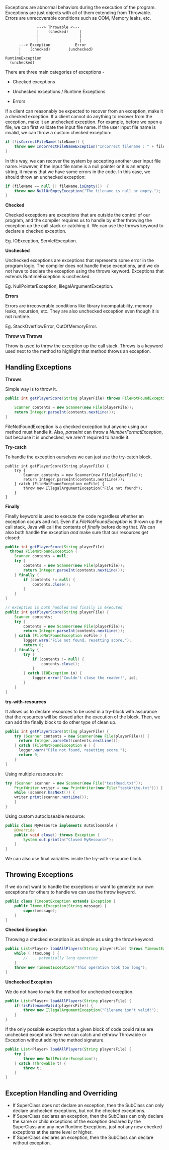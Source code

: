 Exceptions are abnormal behaviors during the execution of the program. Exceptions are just objects with all of them 
extending from Throwable. Errors are unrecoverable conditions such as OOM, Memory leaks, etc. 

```
              ---> Throwable <--- 
              |    (checked)     |
              |                  |
              |                  |
      ---> Exception           Error
      |    (checked)        (unchecked)
      |
RuntimeException
  (unchecked)
```

There are three main categories of exceptions - 

* Checked exceptions

* Unchecked exceptions / Runtime Exceptions

* Errors

If a client can reasonably be expected to recover from an exception, make it a checked exception. If a client cannot do 
anything to recover from the exception, make it an unchecked exception. For example, before we open a file, we can first
validate the input file name. If the user input file name is invalid, we can throw a custom checked exception: 

```java
if (!isCorrectFileName(fileName)) {
    throw new IncorrectFileNameException("Incorrect filename : " + fileName );
}
```

In this way, we can recover the system by accepting another user input file name. However, if the input file name is a 
null pointer or it is an empty string, it means that we have some errors in the code. In this case, we should throw an 
unchecked exception:

```java
if (fileName == null || fileName.isEmpty())  {
    throw new NullOrEmptyException("The filename is null or empty.");
}
```

**Checked**

Checked exceptions are exceptions that are outside the control of our program, and the compiler requires us to handle by
either throwing the exception up the call stack or catching it. We can use the throws keyword to declare a checked exception. 

Eg. IOException, ServletException. 

**Unchecked**

Unchecked exceptions are exceptions that represents some error in the program logic. The compiler does not handle these 
exceptions, and we do not have to declare the exception using the throws keyword. Exceptions that extends RuntimeException
is unchecked.

Eg. NullPointerException, IllegalArgumentException.

**Errors**

Errors are irrecoverable conditions like library incompatability, memory leaks, recursion, etc. They are also unchecked 
exception even though it is not runtime. 

Eg. StackOverflowError, OutOfMemoryError.

**Throw vs Throws**

Throw is used to throw the exception up the call stack. Throws is a keyword used next to the method to highlight that 
method throws an exception. 

## Handling Exceptions

**Throws**

Simple way is to throw it. 

```java
public int getPlayerScore(String playerFile) throws FileNotFoundException {

    Scanner contents = new Scanner(new File(playerFile));
    return Integer.parseInt(contents.nextLine());
}
```

FileNotFoundException is a checked exception but anyone using our method must handle it. Also, *parseInt* can throw a *NumberFormatException*, but because it is unchecked, we aren't required to handle it.

**Try-catch**

To handle the exception ourselves we can just use the try-catch block. 

```
public int getPlayerScore(String playerFile) {
    try {
        Scanner contents = new Scanner(new File(playerFile));
        return Integer.parseInt(contents.nextLine());
    } catch (FileNotFoundException noFile) {
        throw new IllegalArgumentException("File not found");
    }
}
```

**Finally**

Finally keyword is used to execute the code regardless whether an exception occurs and not. Even if a *FileNotFoundException* is thrown up the call stack, Java will call the contents of *finally* before doing that. We can also both handle the exception *and* make sure that our resources get closed:

```java
public int getPlayerScore(String playerFile)
  throws FileNotFoundException {
    Scanner contents = null;
    try {
        contents = new Scanner(new File(playerFile));
        return Integer.parseInt(contents.nextLine());
    } finally {
        if (contents != null) {
            contents.close();
        }
    }
}

// exception is both handled and finally is executed
public int getPlayerScore(String playerFile) {
    Scanner contents;
    try {
        contents = new Scanner(new File(playerFile));
        return Integer.parseInt(contents.nextLine());
    } catch (FileNotFoundException noFile ) {
        logger.warn("File not found, resetting score.");
        return 0; 
    } finally {
        try {
            if (contents != null) {
                contents.close();
            }
        } catch (IOException io) {
            logger.error("Couldn't close the reader!", io);
        }
    }
}
```

**try-with-resources**

It allows us to declare resources to be used in a try-block with assurance that the resources will be closed after the execution of the block. Then, we can add the finally block to do other type of clean up. 

```java
public int getPlayerScore(String playerFile) {
    try (Scanner contents = new Scanner(new File(playerFile))) {
      return Integer.parseInt(contents.nextLine());
    } catch (FileNotFoundException e ) {
      logger.warn("File not found, resetting score.");
      return 0;
    }
}
```

Using multiple resources in:

```java
try (Scanner scanner = new Scanner(new File("testRead.txt"));
    PrintWriter writer = new PrintWriter(new File("testWrite.txt"))) {
    while (scanner.hasNext()) {
    writer.print(scanner.nextLine());
    }
}
```

Using custom autocloseable resource:

```java
public class MyResource implements AutoCloseable {
    @Override
    public void close() throws Exception {
        System.out.println("Closed MyResource");
    }
}
```

We can also use final variables inside the try-with-resource block.

## Throwing Exceptions

If we do not want to handle the exceptions or want to generate our own exceptions for others to handle we can use the throw keyword. 

```java
public class TimeoutException extends Exception {
    public TimeoutException(String message) {
        super(message);
    }
}
```

**Checked Exception**

Throwing a checked exception is as simple as using the throw keyword

```java
public List<Player> loadAllPlayers(String playersFile) throws TimeoutException {
    while ( !tooLong ) {
        // ... potentially long operation
    }
    throw new TimeoutException("This operation took too long");
}
```

**Unchecked Exception**

We do not have to mark the method for unchecked exception. 

```java
public List<Player> loadAllPlayers(String playersFile) {
    if(!isFilenameValid(playersFile)) {
        throw new IllegalArgumentException("Filename isn't valid!");
    }
}
```

If the only possible exception that a given block of code could raise are unchecked exceptions then we can catch and rethrow Throwable or Exception without adding the method signature. 

```java
public List<Player> loadAllPlayers(String playersFile) {
    try {
        throw new NullPointerException();
    } catch (Throwable t) {
        throw t;
    }
}
```

## Exception Handling and Overriding

- If SuperClass does not declare an exception, then the SubClass can only declare unchecked exceptions, but not the checked exceptions.
- If SuperClass declares an exception, then the SubClass can only declare the same or child exceptions of the exception declared by the SuperClass and any new Runtime Exceptions, just not any new checked exceptions at the same level or higher.
- If SuperClass declares an exception, then the SubClass can declare without exception.
